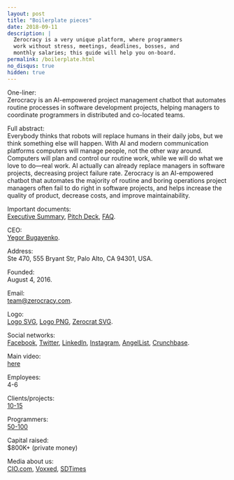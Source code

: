 ```yaml
---
layout: post
title: "Boilerplate pieces"
date: 2018-09-11
description: |
  Zerocracy is a very unique platform, where programmers
  work without stress, meetings, deadlines, bosses, and
  monthly salaries; this guide will help you on-board.
permalink: /boilerplate.html
no_disqus: true
hidden: true
---
```


One-liner:<br/>
Zerocracy is an AI-empowered project management chatbot that
automates routine processes in software development projects,
helping managers to coordinate programmers in distributed and co-located teams.

Full abstract:<br/>
Everybody thinks that robots will replace
humans in their daily jobs, but we think
something else will happen.
With AI and modern communication
platforms computers will manage people,
not the other way around.
Computers will plan and control our routine
work, while we will do what we love to
do—real work.
AI actually can already replace managers in software projects, decreasing project failure rate.
Zerocracy is an AI-empowered chatbot that automates the majority
of routine and boring operations project managers often fail to
do right in software projects, and helps increase
the quality of product, decrease costs, and improve maintainability.

Important documents:<br/>
[Executive Summary](http://papers.zold.io/executive-summary.pdf),
[Pitch Deck](http://papers.zold.io/zerocracy-deck.pdf),
[FAQ](http://www.zerocracy.com/faq.html).

CEO:<br/>
[Yegor Bugayenko](http://www.yegor256.com).

Address:<br/>
Ste 470, 555 Bryant Str, Palo Alto, CA 94301, USA.

Founded:<br/>
August 4, 2016.

Email:<br/>
[team@zerocracy.com](mailto:team@zerocracy.com).

Logo:<br/>
[Logo SVG](http://www.0crat.com/svg/logo.svg),
[Logo PNG](http://www.zerocracy.com/logo-1024.png),
[Zerocrat SVG](https://www.0crat.com/svg/zerocrat.svg).

Social networks:<br/>
[Facebook](https://www.facebook.com/zerocracy/),
[Twitter](https://twitter.com/0crat),
[LinkedIn](https://www.linkedin.com/company/zerocracy/),
[Instagram](https://www.instagram.com/zerocracy/),
[AngelList](https://angel.co/zerocracy),
[Crunchbase](https://www.crunchbase.com/organization/zerocracy).

Main video:<br/>
[here](https://www.youtube.com/watch?v=GozQCUH2D0I)

Employees:<br/>
4-6

Clients/projects:<br/>
[10-15](https://www.0crat.com/board)

Programmers:<br/>
[50-100](https://www.0crat.com/team)

Capital raised:<br/>
$800K+ (private money)

Media about us:<br/>
[CIO.com](https://www.cio.com/article/3326560/artificial-intelligence/workplace-ai-emerging-technologies-ethical-questions.html),
[Voxxed](https://www.voxxed.com/blog/2016/02/xdsd-new-development-methodology-generation-freelance/),
[SDTimes](http://sdtimes.com/xdsd-looks-to-manage-freelance-programmers/)
